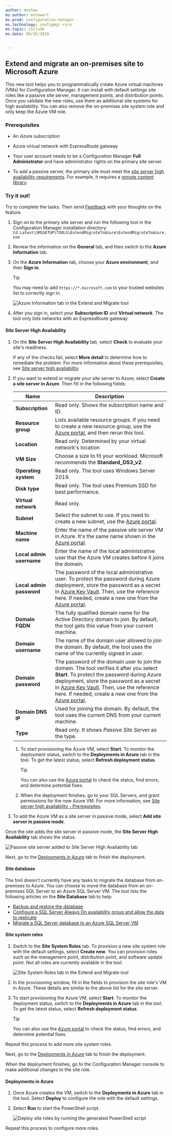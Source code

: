 ```yaml
---
author: mestew
ms.author: mstewart
ms.prod: configuration-manager
ms.technology: configmgr-core
ms.topic: include
ms.date: 09/26/2019


---
```


## <a name="bkmk_Azure-migration"></a> Extend and migrate an on-premises site to Microsoft Azure

<!--3556022-->

This new tool helps you to programmatically create Azure virtual machines (VMs) for Configuration Manager. It can install with default settings site roles like a passive site server, management points, and distribution points. Once you validate the new roles, use them as additional site systems for high availability. You can also remove the on-premises site system role and only keep the Azure VM role.

### Prerequisites

- An Azure subscription

- Azure virtual network with ExpressRoute gateway

<!-- - A standalone primary site. A hierarchy with a central administration site isn't currently supported. can comment this out because TP only supports a standalone primary!-->

- Your user account needs to be a Configuration Manager **Full Administrator** and have administrator rights on the primary site server.

- To add a passive server, the primary site must meet the [site server high availability requirements](../../../../servers/deploy/configure/site-server-high-availability.md#prerequisites). For example, it requires a [remote content library](../../../../plan-design/hierarchy/remote-content-library.md).

### Try it out!

Try to complete the tasks. Then send [Feedback](../../../../understand/product-feedback.md) with your thoughts on the feature.

1. Sign on to the primary site server and run the following tool in the Configuration Manager installation directory: `Cd.Latest\SMSSETUP\TOOLS\ExtendMigrateToAzure\ExtendMigrateToAzure.exe`

1. Review the information on the **General** tab, and then switch to the **Azure Information** tab.

1. On the  **Azure Information** tab, choose your **Azure environment**, and then **Sign in**.
  
    > [!TIP]
    > You may need to add `https://*.microsoft.com` to your trusted websites list to correctly sign in.

    ![Azure Information tab in the Extend and Migrate tool](../../media/3556022-azure-information-tab.png)

1. After you sign in, select your **Subscription ID** and **Virtual network**. The tool only lists networks with an ExpressRoute gateway.

#### Site Server High Availability

1. On the **Site Server High Availability** tab, select **Check** to evaluate your site's readiness.

    If any of the checks fail, select **More detail** to determine how to remediate the problem. For more information about these prerequisites, see [Site server high availability](../../../../servers/deploy/configure/site-server-high-availability.md#prerequisites).

2. If you want to extend or migrate your site server to Azure, select **Create a site server in Azure**. Then fill in the following fields:

    |Name|Description|
    |---|---|
    |**Subscription**|Read only. Shows the subscription name and ID.|
    |**Resource group**| Lists available resource groups. If you need to create a new resource group, use the [Azure portal](https://portal.azure.com), and then rerun this tool.|
    |**Location**| Read only. Determined by your virtual network's location|
    |**VM Size**|Choose a size to fit your workload. Microsoft recommends the **Standard_DS3_v2**.|
    |**Operating system**|Read only. The tool uses Windows Server 2019.|
    |**Disk type**|Read only. The tool uses Premium SSD for best performance.|
    |**Virtual network**|Read only.|
    |**Subnet**|Select the subnet to use. If you need to create a new subnet, use the [Azure portal](https://portal.azure.com).|
    |**Machine name**|Enter the name of the passive site server VM in Azure. It's the same name shown in the [Azure portal](https://portal.azure.com).|
    |**Local admin username**|Enter the name of the local administrative user that the Azure VM creates before it joins the domain.|
    |**Local admin password**|The password of the local administrative user. To protect the password during Azure deployment, store the password as a secret in [Azure Key Vault](/azure/key-vault/key-vault-overview). Then, use the reference here. If needed, create a new one from the [Azure portal](https://portal.azure.com).|
    |**Domain FQDN**|The fully qualified domain name for the Active Directory domain to join. By default, the tool gets this value from your current machine.|
    |**Domain username**|The name of the domain user allowed to join the domain. By default, the tool uses the name of the currently signed in user.|
    |**Domain password**|The password of the domain user to join the domain. The tool verifies it after you select **Start**. To protect the password during Azure deployment, store the password as a secret in [Azure Key Vault](/azure/key-vault/key-vault-overview). Then, use the reference here. If needed, create a new one from the [Azure portal](https://portal.azure.com).|
    |**Domain DNS IP**|Used for joining the domain. By default, the tool uses the current DNS from your current machine.|
    |**Type**|Read only. It shows *Passive Site Server* as the type.|

    1. To start provisioning the Azure VM, select **Start**. To monitor the deployment status, switch to the **Deployments in Azure** tab in the tool. To get the latest status, select **Refresh deployment status**.

        > [!TIP]
        > You can also use the [Azure portal](https://portal.azure.com) to check the status, find errors, and determine potential fixes.

    1. When the deployment finishes, go to your SQL Servers, and grant permissions for the new Azure VM. For more information, see [Site server high availability - Prerequisites](../../../../servers/deploy/configure/site-server-high-availability.md#prerequisites).

3. To add the Azure VM as a site server in passive mode, select **Add site server in passive mode**.

Once the site adds the site server in passive mode, the **Site Server High Availability** tab shows the status.

![Passive site server added to Site Server High Availability tab](../../media/3556022-site-server-passive-mode.png)

Next, go to the [Deployments in Azure](#bkmk_deploy-azure) tab to finish the deployment.

#### Site database

The tool doesn't currently have any tasks to migrate the database from on-premises to Azure. You can choose to move the database from an on-premises SQL Server to an Azure SQL Server VM. The tool lists the following articles on the **Site Database** tab to help:

- [Backup and restore the database](../../../../servers/manage/backup-and-recovery.md)
- [Configure a SQL Server Always On availability group and allow the data to replicate](../../../../servers/deploy/configure/sql-server-alwayson-for-a-highly-available-site-database.md#changes-for-site-backup)
- [Migrate a SQL Server database to an Azure SQL Server VM](/azure/azure-sql/virtual-machines/windows/migrate-to-vm-from-sql-server)

#### Site system roles

1. Switch to the **Site System Roles** tab. To provision a new site system role with the default settings, select **Create new**. You can provision roles such as the management point, distribution point, and software update point. Not all roles are currently available in the tool.

    ![Site System Roles tab in the Extend and Migrate tool](../../media/3556022-site-system-roles-tab.png)

1. In the provisioning window, fill in the fields to provision the site role's VM in Azure. These details are similar to the above list for the site server.

1. To start provisioning the Azure VM, select **Start**. To monitor the deployment status, switch to the **Deployments in Azure** tab in the tool. To get the latest status, select **Refresh deployment status**.

    > [!TIP]
    > You can also use the [Azure portal](https://portal.azure.com) to check the status, find errors, and determine potential fixes.

Repeat this process to add more site system roles.

Next, go to the [Deployments in Azure](#bkmk_deploy-azure) tab to finish the deployment.

When the deployment finishes, go to the Configuration Manager console to make additional changes to the site role.

#### <a name="bkmk_deploy-azure"></a> Deployments in Azure

1. Once Azure creates the VM, switch to the **Deployments in Azure** tab in the tool. Select **Deploy** to configure the role with the default settings.

1. Select **Run** to start the PowerShell script.

    ![Deploy site roles by running the generated PowerShell script](../../media/3556022-run-powershell-script-deployment.png)

Repeat this process to configure more roles.